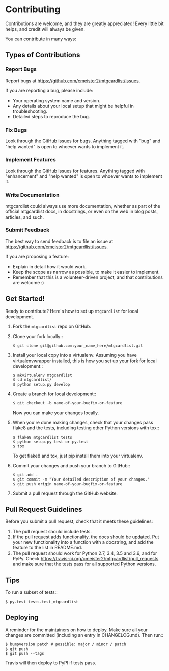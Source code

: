 # Contributing

Contributions are welcome, and they are greatly appreciated! Every little bit
helps, and credit will always be given.

You can contribute in many ways:

## Types of Contributions

### Report Bugs

Report bugs at https://github.com/cmeister2/mtgcardlist/issues.

If you are reporting a bug, please include:

- Your operating system name and version.
- Any details about your local setup that might be helpful in troubleshooting.
- Detailed steps to reproduce the bug.

### Fix Bugs

Look through the GitHub issues for bugs. Anything tagged with "bug" and "help
wanted" is open to whoever wants to implement it.

### Implement Features

Look through the GitHub issues for features. Anything tagged with "enhancement"
and "help wanted" is open to whoever wants to implement it.

### Write Documentation

mtgcardlist could always use more documentation, whether as part of the
official mtgcardlist docs, in docstrings, or even on the web in blog posts,
articles, and such.

### Submit Feedback

The best way to send feedback is to file an issue at https://github.com/cmeister2/mtgcardlist/issues.

If you are proposing a feature:

* Explain in detail how it would work.
* Keep the scope as narrow as possible, to make it easier to implement.
* Remember that this is a volunteer-driven project, and that contributions
  are welcome :)

## Get Started!

Ready to contribute? Here's how to set up `mtgcardlist` for local development.

1. Fork the `mtgcardlist` repo on GitHub.

2. Clone your fork locally::

    ```shell
    $ git clone git@github.com:your_name_here/mtgcardlist.git
    ```

3. Install your local copy into a virtualenv. Assuming you have virtualenvwrapper installed, this is how you set up your fork for local development::

    ```shell
    $ mkvirtualenv mtgcardlist
    $ cd mtgcardlist/
    $ python setup.py develop
    ```

4. Create a branch for local development::

    ```shell
    $ git checkout -b name-of-your-bugfix-or-feature
    ```

   Now you can make your changes locally.

5. When you're done making changes, check that your changes pass flake8 and the
   tests, including testing other Python versions with tox::

    ```shell
    $ flake8 mtgcardlist tests
    $ python setup.py test or py.test
    $ tox
    ```

   To get flake8 and tox, just pip install them into your virtualenv.

6. Commit your changes and push your branch to GitHub::

    ```shell
    $ git add .
    $ git commit -m "Your detailed description of your changes."
    $ git push origin name-of-your-bugfix-or-feature
    ```

7. Submit a pull request through the GitHub website.

## Pull Request Guidelines

Before you submit a pull request, check that it meets these guidelines:

1. The pull request should include tests.
2. If the pull request adds functionality, the docs should be updated. Put
   your new functionality into a function with a docstring, and add the
   feature to the list in README.md.
3. The pull request should work for Python 2.7, 3.4, 3.5 and 3.6, and for PyPy. Check
   https://travis-ci.org/cmeister2/mtgcardlist/pull_requests
   and make sure that the tests pass for all supported Python versions.

## Tips

To run a subset of tests::

```shell
$ py.test tests.test_mtgcardlist

```

## Deploying

A reminder for the maintainers on how to deploy.
Make sure all your changes are committed (including an entry in CHANGELOG.md).
Then run::

```shell
$ bumpversion patch # possible: major / minor / patch
$ git push
$ git push --tags
```

Travis will then deploy to PyPI if tests pass.

